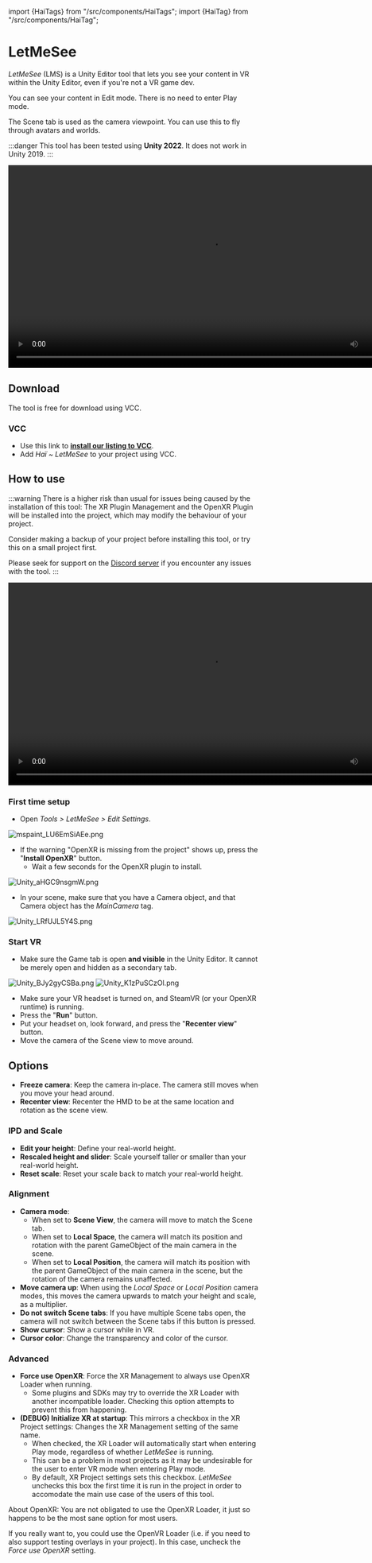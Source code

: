﻿import {HaiTags} from "/src/components/HaiTags";
import {HaiTag} from "/src/components/HaiTag";

# LetMeSee

<HaiTags>
<HaiTag isUniversal={true} />
</HaiTags>

*LetMeSee* (LMS) is a Unity Editor tool that lets you see your content in VR within the Unity Editor, even if you're not a VR game dev.

You can see your content in Edit mode. There is no need to enter Play mode.

The Scene tab is used as the camera viewpoint. You can use this to fly through avatars and worlds.

:::danger
This tool has been tested using **Unity 2022**. It does not work in Unity 2019.
:::

<video controls width="816">
    <source src={require('./img/let-me-see-showcase2-f.mp4').default}/>
</video>

## Download

The tool is free for download using VCC.

### VCC

- Use this link to **[install our listing to VCC](vcc://vpm/addRepo?url=https://hai-vr.github.io/vpm-listing/index.json)**.
- Add *Haï ~ LetMeSee* to your project using VCC.

## How to use

:::warning
There is a higher risk than usual for issues being caused by the installation of this tool: 
The XR Plugin Management and the OpenXR Plugin will be installed into the project, which may modify the behaviour of your project.

Consider making a backup of your project before installing this tool, or try this on a small project first.

Please seek for support on the [Discord server](/docs/other/discord) if you encounter any issues with the tool.
:::

<video controls width="816">
    <source src={require('./img/Unity_iniKDmMzca.mp4').default}/>
</video>

### First time setup

- Open *Tools > LetMeSee > Edit Settings*.

![mspaint_LU6EmSiAEe.png](img%2Fmspaint_LU6EmSiAEe.png)

- If the warning "OpenXR is missing from the project" shows up, press the "**Install OpenXR**" button.
  - Wait a few seconds for the OpenXR plugin to install.

![Unity_aHGC9nsgmW.png](img%2FUnity_aHGC9nsgmW.png)

- In your scene, make sure that you have a Camera object, and that Camera object has the *MainCamera* tag.

![Unity_LRfUJL5Y4S.png](img%2FUnity_LRfUJL5Y4S.png)

### Start VR

- Make sure the Game tab is open **and visible** in the Unity Editor. It cannot be merely open and hidden as a secondary tab.

![Unity_BJy2gyCSBa.png](img%2FUnity_BJy2gyCSBa.png) ![Unity_K1zPuSCzOl.png](img%2FUnity_K1zPuSCzOl.png)

- Make sure your VR headset is turned on, and SteamVR (or your OpenXR runtime) is running.
- Press the "**Run**" button.
- Put your headset on, look forward, and press the "**Recenter view**" button.
- Move the camera of the Scene view to move around.

## Options

- **Freeze camera**: Keep the camera in-place. The camera still moves when you move your head around.
- **Recenter view**: Recenter the HMD to be at the same location and rotation as the scene view.

### IPD and Scale

- **Edit your height**: Define your real-world height.
- **Rescaled height and slider**: Scale yourself taller or smaller than your real-world height.
- **Reset scale**: Reset your scale back to match your real-world height.

### Alignment

- **Camera mode**:
  - When set to **Scene View**, the camera will move to match the Scene tab.
  - When set to **Local Space**, the camera will match its position and rotation with the parent GameObject of the main camera in the scene.
  - When set to **Local Position**, the camera will match its position with the parent GameObject of the main camera in the scene, but the rotation of the camera remains unaffected.
- **Move camera up**: When using the *Local Space* or *Local Position* camera modes, this moves the camera upwards to match your height and scale, as a multiplier.
- **Do not switch Scene tabs**: If you have multiple Scene tabs open, the camera will not switch between the Scene tabs if this button is pressed.
- **Show cursor**: Show a cursor while in VR.
- **Cursor color**: Change the transparency and color of the cursor.

### Advanced

- **Force use OpenXR**: Force the XR Management to always use OpenXR Loader when running.
  - Some plugins and SDKs may try to override the XR Loader with another incompatible loader. Checking this option attempts to prevent this from happening.
- **(DEBUG) Initialize XR at startup**: This mirrors a checkbox in the XR Project settings: Changes the XR Management setting of the same name.
  - When checked, the XR Loader will automatically start when entering Play mode, regardless of whether *LetMeSee* is running.
  - This can be a problem in most projects as it may be undesirable for the user to enter VR mode when entering Play mode.
  - By default, XR Project settings sets this checkbox. *LetMeSee* unchecks this box the first time it is run in the project in order to accomodate the main use case of the users of this tool.

About OpenXR: You are not obligated to use the OpenXR Loader, it just so happens to be the most sane option for most users.

If you really want to, you could use the OpenVR Loader (i.e. if you need to also support testing overlays in your project). In this case, uncheck the *Force use OpenXR* setting.
